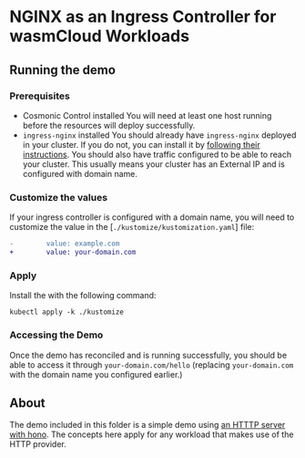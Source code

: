 # NGINX as an Ingress Controller for wasmCloud Workloads

## Running the demo
### Prerequisites

- Cosmonic Control installed
  You will need at least one host running before the resources will deploy successfully.
- `ingress-nginx` installed
  You should already have `ingress-nginx` deployed in your cluster. If you do not, you can install it by [following their instructions](https://kubernetes.github.io/ingress-nginx/deploy/). You should also have traffic configured to be able to reach your cluster. This usually means your cluster has an External IP and is configured with domain name.

### Customize the values

If your ingress controller is configured with a domain name, you will need to customize the value in the [`./kustomize/kustomization.yaml`] file:

```diff
-        value: example.com
+        value: your-domain.com
```

### Apply

Install the with the following command:

```shell
kubectl apply -k ./kustomize
```

### Accessing the Demo

Once the demo has reconciled and is running successfully, you should be able to access it through `your-domain.com/hello` (replacing `your-domain.com` with the domain name you configured earlier.)

## About

The demo included in this folder is a simple demo using [an HTTTP server with hono](https://github.com/wasmCloud/typescript/tree/main/examples/components/http-server-with-hono). The concepts here apply for any workload that makes use of the HTTP provider.